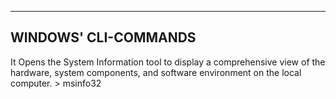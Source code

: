 ---------------------
WINDOWS' CLI-COMMANDS
---------------------

  It Opens the System Information tool to display a comprehensive view of the hardware, system components, and software environment on the local computer.
    > msinfo32
